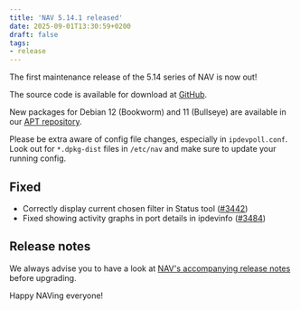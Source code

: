 ```yaml
---
title: 'NAV 5.14.1 released'
date: 2025-09-01T13:30:59+0200
draft: false
tags:
- release
---
```


The first maintenance release of the 5.14 series of NAV is now out!

The source code is available for download at [GitHub](https://github.com/UNINETT/nav/releases).

New packages for Debian 12 (Bookworm) and 11 (Bullseye) are available in our [APT
repository](https://nav.uninett.no/install-instructions/#debian).

Please be extra aware of config file changes, especially in
`ipdevpoll.conf`. Look out for `*.dpkg-dist` files in `/etc/nav` and make sure
to update your running config.

## Fixed

- Correctly display current chosen filter in Status tool ([#3442](https://github.com/Uninett/nav/issues/3442))
- Fixed showing activity graphs in port details in ipdevinfo ([#3484](https://github.com/Uninett/nav/issues/3484))

## Release notes

We always advise you to have a look at [NAV's accompanying release notes](https://nav.readthedocs.io/en/latest/release-notes.html#nav-5-14) before upgrading.

Happy NAVing everyone!

